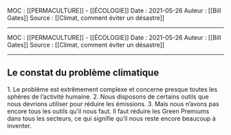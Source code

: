 MOC : [[PERMACULTURE]] - [[ÉCOLOGIE]] 
Date : 2021-05-26
Auteur : [[Bill Gates]]
Source : [[Climat, comment éviter un désastre]]
***


MOC : [[PERMACULTURE]] - [[ÉCOLOGIE]] 
Date : 2021-05-26
Auteur : [[Bill Gates]]
Source : [[Climat, comment éviter un désastre]]
***

## Le constat du problème climatique
1. Le problème est extrêmement complexe et concerne presque toutes les sphères de l’activité humaine. 
2. Nous disposons de certains outils que nous devrions utiliser pour réduire les émissions. 
3. Mais nous n’avons pas encore tous les outils qu’il nous faut. Il faut réduire les Green Premiums dans tous les secteurs, ce qui signifie qu’il nous reste encore beaucoup à inventer.